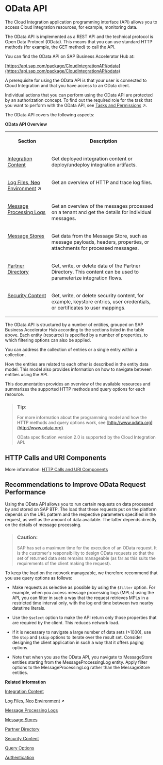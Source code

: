<!-- loioa617d6f37ddc43db8eeb1279662ed5c2 -->

# OData API

The Cloud Integration application programming interface \(API\) allows you to access Cloud Integration resources, for example, monitoring data.

The OData API is implemented as a REST API and the technical protocol is Open Data Protocol \(OData\). This means that you can use standard HTTP methods \(for example, the GET method\) to call the API.

You can find the OData API on SAP Business Accelerator Hub at:

[https://api.sap.com/package/CloudIntegrationAPI/odata](https://api.sap.com/package/CloudIntegrationAPI/odata)

A prerequisite for using the OData API is that your user is connected to Cloud Integration and that you have access to an OData client.

Individual actions that you can perform using the OData API are protected by an authorization concept. To find out the required role for the task that you want to perform with the OData API, see [Tasks and Permissions](https://help.sap.com/viewer/368c481cd6954bdfa5d0435479fd4eaf/Cloud/en-US/556d5575d4b0483e85d4f3251f21d0ec.html "") :arrow_upper_right:.

The OData API covers the following aspects:

**OData API Overview**


<table>
<tr>
<th valign="top">

Section



</th>
<th valign="top">

Description



</th>
</tr>
<tr>
<td valign="top">

[Integration Content](integration-content-d1679a8.md) 



</td>
<td valign="top">

Get deployed integration content or deploy/undeploy integration artifacts.



</td>
</tr>
<tr>
<td valign="top">

[Log Files, Neo Environment](https://help.sap.com/viewer/368c481cd6954bdfa5d0435479fd4eaf/Cloud/en-US/93bc3722533741c7a48eec6a8352f060.html "Access technical system logs written during message processing on the worker/runtime node.") :arrow_upper_right: 



</td>
<td valign="top">

Get an overview of HTTP and trace log files.



</td>
</tr>
<tr>
<td valign="top">

[Message Processing Logs](message-processing-logs-827a2d7.md) 



</td>
<td valign="top">

Get an overview of the messages processed on a tenant and get the details for individual messages.



</td>
</tr>
<tr>
<td valign="top">

[Message Stores](message-stores-1aab5e9.md) 



</td>
<td valign="top">

Get data from the Message Store, such as message payloads, headers, properties, or attachments for processed messages.



</td>
</tr>
<tr>
<td valign="top">

[Partner Directory](partner-directory-0fe80dc.md) 



</td>
<td valign="top">

Get, write, or delete data of the Partner Directory. This content can be used to parameterize integration flows.



</td>
</tr>
<tr>
<td valign="top">

[Security Content](security-content-e01d3f0.md) 



</td>
<td valign="top">

Get, write, or delete security content, for example, keystore entries, user credentials, or certificates to user mappings.



</td>
</tr>
</table>

The OData API is structured by a number of entities, grouped on SAP Business Accelerator Hub according to the sections listed in the table above. Each entity \(resource\) is specified by a number of properties, to which filtering options can also be applied.

You can address the collection of entries or a single entry within a collection.

How the entities are related to each other is described in the entity data model. This model also provides information on how to navigate between entities using the API.

This documentation provides an overview of the available resources and summarizes the supported HTTP methods and query options for each resource.

> ### Tip:  
> For more information about the programming model and how the HTTP methods and query options work, see [http://www.odata.org](http://www.odata.org).
> 
> OData specification version 2.0 is supported by the Cloud Integration API.



<a name="loioa617d6f37ddc43db8eeb1279662ed5c2__section_cq4_5mj_lvb"/>

## HTTP Calls and URI Components

More information: [HTTP Calls and URI Components](http-calls-and-uri-components-ca75e12.md)



## Recommendations to Improve OData Request Performance

Using the OData API allows you to run certain requests on data processed by and stored on SAP BTP. The load that these requests put on the platform depends on the URL pattern and the respective parameters specified in the request, as well as the amount of data available. The latter depends directly on the details of message processing.

> ### Caution:  
> SAP has set a maximum time for the execution of an OData request. It is the customer's responsibility to design OData requests so that the set of returned data sets remains manageable \(as far as this suits the requirements of the client making the request\).

To keep the load on the network manageable, we therefore recommend that you use query options as follows:

-   Make requests as selective as possible by using the `$filter` option. For example, when you access message processing logs \(MPLs\) using the API, you can filter in such a way that the request retrieves MPLs in a restricted time interval only, with the log end time between two nearby datetime literals.

-   Use the `$select` option to make the API return only those properties that are required by the client. This reduces network load.

-   If it is necessary to navigate a large number of data sets \(\>1000\), use the `$top` and `$skip` options to iterate over the result set. Consider designing the client application in such a way that it offers paging options.

-   Note that when you use the OData API, you navigate to MessageStore entities starting from the MessageProcessingLog entity. Apply filter options to the MessageProcessingLog rather than the MessageStore entities.


**Related Information**  


[Integration Content](integration-content-d1679a8.md "Manage integration artifacts for your tenant.")

[Log Files, Neo Environment](https://help.sap.com/viewer/368c481cd6954bdfa5d0435479fd4eaf/Cloud/en-US/93bc3722533741c7a48eec6a8352f060.html "Access technical system logs written during message processing on the worker/runtime node.") :arrow_upper_right:

[Message Processing Logs](message-processing-logs-827a2d7.md "Get an overview of the messages processed on a tenant and get the details for individual messages. The message processing log (MPL) stores data about the messages processed on a tenant. Furthermore, it stores information about the individual processing steps for each processed message.")

[Message Stores](message-stores-1aab5e9.md "Get data from Message Stores for processed messages and resources of the used JMS queues.")

[Partner Directory](partner-directory-0fe80dc.md "The Partner Directory contains information on partners that are connected to a tenant in the context of a larger business partner network.")

[Security Content](security-content-e01d3f0.md "Manage security content on the tenant that is required to configure secure connections with remote systems.")

[Query Options](query-options-99f4b70.md "Query options allow you to control the amount and order of the data that a data service returns for the resource identified by the URI.")

[Authentication](authentication-bd2fbd5.md "The API is protected by basic authentication and OAuth.")

